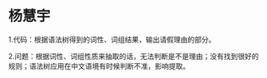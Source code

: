 # 杨慧宇

1.代码：根据语法树得到的词性、词组结果，输出请假理由的部分。

2.问题：根据词性、词组性质来抽取的话，无法判断是不是理由；没有找到很好的规则；语法树应用在中文语境有时候判断不准，影响提取。